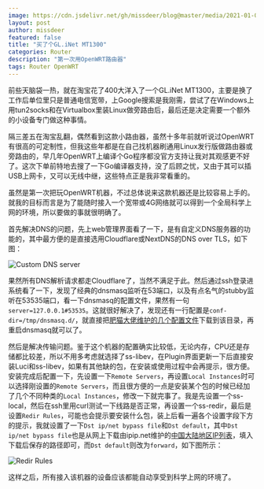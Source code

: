 ```yaml
---
image: https://cdn.jsdelivr.net/gh/missdeer/blog@master/media/2021-01-01/gl.inet.mt1300.jpg
layout: post
author: missdeer
featured: false
title: "买了个GL.iNet MT1300"
categories: Router
description: "第一次用OpenWRT路由器"
tags: Router OpenWRT
---
```

前些天脑袋一热，就在淘宝花了400大洋入了一个GL.iNet MT1300，主要是换了工作后单位里只是普通电信宽带，上Google搜索是我刚需，尝试了在Windows上用tun2socks和在Virtualbox里装Linux做旁路由后，最后还是决定需要一个额外的小设备专门做这种事情。

隔三差五在淘宝乱翻，偶然看到这款小路由器，虽然十多年前就听说过OpenWRT有很高的可定制性，但我这些年都是在自己找机器刷通用Linux发行版做路由器或旁路由的，早几年OpenWRT上编译个Go程序都没官方支持让我对其观感更不好了。这次下单前特地去搜了一下Go编译器支持，没了后顾之忧，又由于其可以插USB上网卡，又可以无线中继，这些特点正是我非常看重的。

虽然是第一次把玩OpenWRT机器，不过总体说来这款机器还是比较容易上手的。就我的目标而言是为了能随时接入一个宽带或4G网络就可以得到一个全局科学上网的环境，所以要做的事就很明确了。

首先解决DNS的问题，先上web管理界面看了一下，是有自定义DNS服务器的功能的，其中最方便的是直接选用Cloudflare或NextDNS的DNS over TLS，如下图：

![Custom DNS server](https://cdn.jsdelivr.net/gh/missdeer/blog@master/media/2021-01-01/dns.jpg)

果然所有DNS解析请求都走Cloudflare了，当然不满足于此。然后通过ssh登录进系统看了一下，发现了经典的dnsmasq监听在53端口，以及有点名气的stubby监听在53535端口，看一下dnsmasq的配置文件，果然有一句`server=127.0.0.1#53535`。这就很好解决了，发现还有一行配置是`conf-dir=/tmp/dnsmasq.d/`，就直接把[肥猫大佬维护的几个配置文件](https://github.com/felixonmars/dnsmasq-china-list)下载到该目录，再重启dnsmasq就可以了。

然后是解决传输问题。鉴于这个机器的配置确实比较低，无论内存，CPU还是存储都比较差，所以不用多考虑就选择了ss-libev，在Plugin界面更新一下后直接安装Luci和ss-libev，如果有其他缺的包，在安装或使用过程中会再提示，很方便。安装完成后配置一下，先设置一下`Remote Servers`，再设置`Local Instances`时可以选择刚设置的`Remote Servers`，而且很方便的一点是安装某个包的时候已经加了几个不同种类的`Local Instances`，修改一下就完事了。我是先设置一个ss-local，然后在ssh里用curl测试一下线路是否正常，再设置一个ss-redir，最后是设置`Redir Rules`，可能也会提示要安装什么包，装上后看一遍各个设置字段下方的提示，我就设置了一下`Dst ip/net bypass file`和`Dst default`，其中`Dst ip/net bypass file`也是从网上下载由ipip.net维护的[中国大陆地区IP列表](https://github.com/17mon/china_ip_list)，填入下载后保存的路径即可，而`Dst default`则改为`forward`，如下图所示：

![Redir Rules](https://cdn.jsdelivr.net/gh/missdeer/blog@master/media/2021-01-01/redir-rules.png)

这样之后，所有接入该机器的设备应该都能自动享受到科学上网的环境了。